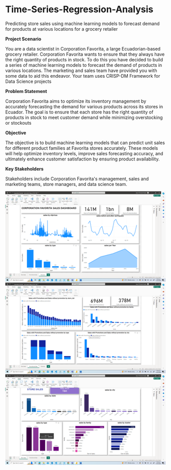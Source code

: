 # Time-Series-Regression-Analysis
Predicting store sales using machine learning models to forecast demand for products at various locations for a grocery retailer

**Project Scenario**

You are a data scientist in Corporation Favorita, a large Ecuadorian-based grocery retailer. Corporation Favorita wants to ensure that they always have the right quantity of products in stock. To do this you have decided to build a series of machine learning models to forecast the demand of products in various locations. The marketing and sales team have provided you with some data to aid this endeavor. Your team uses CRISP-DM Framework for Data Science projects

**Problem Statement**

Corporation Favorita aims to optimize its inventory management by accurately forecasting the demand for various products across its stores in Ecuador. The goal is to ensure that each store has the right quantity of products in stock to meet customer demand while minimizing overstocking or stockouts
    
**Objective**

The objective is to build machine learning models that can predict unit sales for different product families at Favorita stores accurately. These models will help optimize inventory levels, improve sales forecasting accuracy, and ultimately enhance customer satisfaction by ensuring product availability.

**Key Stakeholders**

Stakeholders include Corporation Favorita's management, sales and marketing teams, store managers, and data science team.

![alt text](image.png)
![alt text](image-1.png)
![alt text](image-2.png)